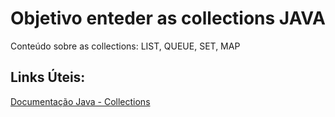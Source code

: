 # Objetivo enteder as collections JAVA
Conteúdo sobre as collections:  LIST, QUEUE, SET, MAP

## Links Úteis:
[Documentação Java - Collections](https://docs.oracle.com/javase/tutorial/collections/interfaces/index.html)
